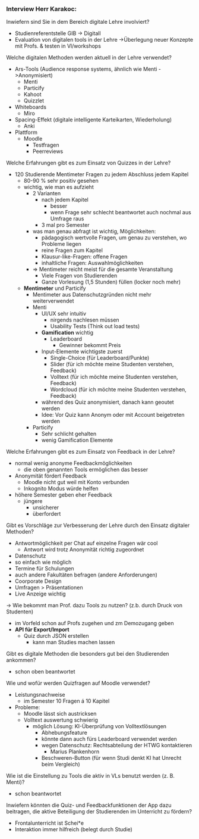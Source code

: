 ### Interview Herr Karakoc:

Inwiefern sind Sie in dem Bereich digitale Lehre involviert?
- Studienreferentstelle GIB -> Digitall
- Evaluation von digitalen tools in der Lehre ->Überlegung neuer Konzepte mit Profs. & testen in Vl/workshops


Welche digitalen Methoden werden aktuell in der Lehre verwendet?
- Ars-Tools (Audience response systems, ähnlich wie Menti ->Anonymisiert)
  - Menti
  - Particify
  - Kahoot
  - Quizzlet
- Whiteboards
  - Miro
- Spacing-Effekt (digitale intelligente Karteikarten, Wiederholung)
  - Anki
- Plattform
  - Moodle
    - Testfragen
    - Peerreviews

Welche Erfahrungen gibt es zum Einsatz von Quizzes in der Lehre?
- 120 Studierende Mentimeter Fragen zu jedem Abschluss jedem Kapitel
  - 80-90 % sehr positiv gesehen
  - wichtig, wie man es aufzieht
    - 2 Varianten
      - nach jedem Kapitel
        - besser
        - wenn Frage sehr schlecht beantwortet auch nochmal aus Umfrage raus
      - 3 mal pro Semester
    - was man genau abfragt ist wichtig, Möglichkeiten:
      - pädagogisch wertvolle Fragen, um genau zu verstehen, wo Probleme liegen
      - reine Fragen zum Kapitel
      - Klausur-like-Fragen: offene Fragen
      - inhaltliche Fragen: Auswahlmöglichkeiten
    - => Mentimeter reicht meist für die gesamte Veranstaltung
      - Viele Fragen von Studierenden
      - Ganze Vorlesung (1,5 Stunden) füllen (locker noch mehr)
  - **Mentimeter** und Particify
    - Mentimeter aus Datenschutzgründen nicht mehr weiterverwendet
    - Menti
      - UI/UX sehr intuitiv
        - nirgends nachlesen müssen
        - Usability Tests (Think out load tests)
      - **Gamification** wichtig
        - Leaderboard
          - Gewinner bekommt Preis
      - Input-Elemente wichtigste zuerst
        - Single-Choice (für Leaderboard/Punkte)
        - Slider (für ich möchte meine Studenten verstehen, Feedback)
        - Volltext (für ich möchte meine Studenten verstehen, Feedback)
        - Wordcloud (für ich möchte meine Studenten verstehen, Feedback)
      - während des Quiz anonymisiert, danach kann geoutet werden
      - Idee: Vor Quiz kann Anonym oder mit Account beigetreten werden
    - Particify
      - Sehr schlicht gehalten
      - wenig Gamification Elemente


Welche Erfahrungen gibt es zum Einsatz von Feedback in der Lehre?
- normal wenig anonyme Feedbackmöglichkeiten
  - die oben genannten Tools ermöglichen das besser
- Anonymität fördert Feedback
  - Moodle nicht gut weil mit Konto verbunden
  - Inkognito Modus würde helfen
- höhere Semester geben eher Feedback
  - jüngere 
    - unsicherer 
    - überfordert

Gibt es Vorschläge zur Verbesserung der Lehre durch den Einsatz digitaler Methoden?
- Antwortmöglichkeit per Chat auf einzelne Fragen wär cool
  - Antwort wird trotz Anonymität richtig zugeordnet
- Datenschutz
- so einfach wie möglich
- Termine für Schulungen
- auch andere Fakultäten befragen (andere Anforderungen)
- Coorporate Design
- Umfragen > Präsentationen
- Live Anzeige wichtig

-> Wie bekommt man Prof. dazu Tools zu nutzen? (z.b. durch Druck von Studenten) 
- im Vorfeld schon auf Profs zugehen und zm Demozugang geben
- **API für Export/Import**
  - Quiz durch JSON erstellen
    - kann man Studies machen lassen 

Gibt es digitale Methoden die besonders gut bei den Studierenden ankommen?
- schon oben beantwortet

Wie und wofür werden Quizfragen auf Moodle verwendet?
- Leistungsnachweise
  - im Semester 10 Fragen á 10 Kapitel
- Probleme:
  - Moodle lässt sich austricksen
  - Volltext auswertung schwierig
    - möglich Lösung: KI-Überprüfung von Volltextlösungen
      - Abhebungsfeature
      - könnte dann auch fürs Leaderboard verwendet werden
      - wegen Datenschutz: Rechtsabteilung der HTWG kontaktieren
        - Marius Plankenhorn
      - Beschweren-Button (für wenn Studi denkt KI hat Unrecht beim Vergleich)


Wie ist die Einstellung zu Tools die aktiv in VLs benutzt werden (z. B. Menti)?
- schon beantwortet

Inwiefern könnten die Quiz- und Feedbackfunktionen der App dazu beitragen, die aktive Beteiligung der Studierenden im Unterricht zu fördern?
- Frontalunterricht ist Schei*e
- Interaktion immer hilfreich (belegt durch Studie)